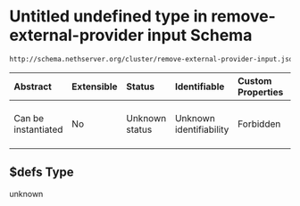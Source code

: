 # Untitled undefined type in remove-external-provider input Schema

```txt
http://schema.nethserver.org/cluster/remove-external-provider-input.json#/$defs
```



| Abstract            | Extensible | Status         | Identifiable            | Custom Properties | Additional Properties | Access Restrictions | Defined In                                                                                                 |
| :------------------ | :--------- | :------------- | :---------------------- | :---------------- | :-------------------- | :------------------ | :--------------------------------------------------------------------------------------------------------- |
| Can be instantiated | No         | Unknown status | Unknown identifiability | Forbidden         | Allowed               | none                | [remove-external-provider-input.json*](cluster/remove-external-provider-input.json "open original schema") |

## $defs Type

unknown
